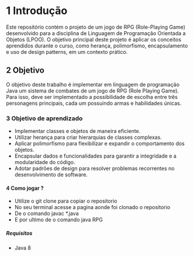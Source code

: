 # 1 Introdução 
Este repositório contém o projeto de um jogo de RPG (Role-Playing Game) desenvolvido para a disciplina de Linguagem de Programação Orientada a Objetos (LPOO). O objetivo principal deste projeto é aplicar os conceitos aprendidos durante o curso, como herança, polimorfismo, encapsulamento e uso de design patterns, em um contexto prático.
## 2 Objetivo 
O objetivo deste trabalho é implementar em linguagem de programação Java um sistema
de combates de um jogo de RPG (Role Playing Game). Para isso, deve ser implementado a possibilidade de escolha entre três personagens principais, cada um possuindo armas e habilidades
únicas.
### 3 Objetivo de aprendizado
- Implementar classes e objetos de maneira eficiente.
- Utilizar herança para criar hierarquias de classes complexas.
- Aplicar polimorfismo para flexibilizar e expandir o comportamento dos objetos.
- Encapsular dados e funcionalidades para garantir a integridade e a modularidade do código.
- Adotar padrões de design para resolver problemas recorrentes no desenvolvimento de software.

#### 4 Como jogar ?
- Utilize o git clone para copiar o repositorio
- No seu terminal acesse a pagina aonde foi clonado o repositorio
- De o comando javac *.java
- E por ultimo de o comando java RPG

##### Requisitos
- Java 8